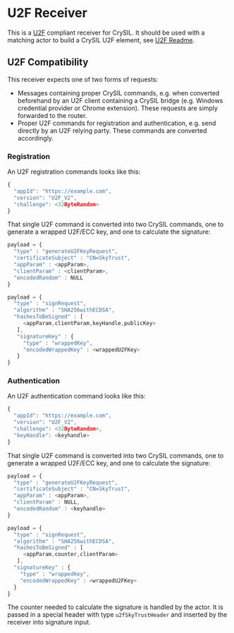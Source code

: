 # U2F Receiver

This is a [U2F](https://www.yubico.com/applications/fido/) compliant receiver for CrySIL. It should be used with a matching actor to build a CrySIL U2F element, see [U2F Readme](./../../../../samples/u2f/).

## U2F Compatibility

This receiver expects one of two forms of requests:

* Messages containing proper CrySIL commands, e.g. when converted beforehand by an U2F client containing a CrySIL bridge (e.g. Windows credential provider or Chrome extension). These requests are simply forwarded to the router.
* Proper U2F commands for registration and authentication, e.g. send directly by an U2F relying party. These commands are converted accordingly.

### Registration

An U2F registration commands looks like this:

``` JavaScript
{
  "appId": "https://example.com",
  "version": "U2F_V2",
  "challenge": <32ByteRandom>
}
```

That single U2F command is converted into two CrySIL commands, one to generate a wrapped U2F/ECC key, and one to calculate the signature:

``` JavaScript
payload = {
  "type" : "generateU2FKeyRequest",
  "certificateSubject" : "CN=SkyTrust",
  "appParam" : <appParam>,
  "clientParam" : <clientParam>,
  "encodedRandom" : NULL
}
```

``` JavaScript
payload = {
  "type" : "signRequest",
  "algorithm" : "SHA256withECDSA",
  "hashesToBeSigned" : [
     <appParam,clientParam,keyHandle,publicKey>
   ],
   "signatureKey" : {
     "type" : "wrappedKey",
     "encodedWrappedKey" : <wrappedU2FKey>
   }
}
```

### Authentication

An U2F authentication command looks like this:

``` JavaScript
{
  "appId": "https://example.com",
  "version": "U2F_V2",
  "challenge": <32ByteRandom>,
  "keyHandle": <keyhandle>
}
```

That single U2F command is converted into two CrySIL commands, one to generate a wrapped U2F/ECC key, and one to calculate the signature:

``` JavaScript
payload = {
  "type" : "generateU2FKeyRequest",
  "certificateSubject" : "CN=SkyTrust",
  "appParam" : <appParam>,
  "clientParam" : NULL,
  "encodedRandom" : <keyhandle>
}
```

``` JavaScript
payload = {
  "type" : "signRequest",
  "algorithm" : "SHA256withECDSA",
  "hashesToBeSigned" : [
     <appParam,counter,clientParam>
   ],
  "signatureKey" : {
    "type" : "wrappedKey",
    "encodedWrappedKey" : <wrappedU2FKey>
  }
}
```

The counter needed to calculate the signature is handled by the actor. It is passed in a special header with type `u2fSkyTrustHeader` and inserted by the receiver into signature input.

